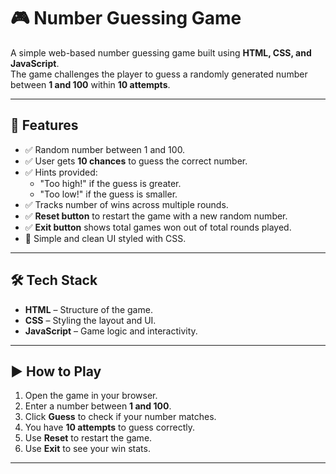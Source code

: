 # 🎮 Number Guessing Game  

A simple web-based number guessing game built using **HTML, CSS, and JavaScript**.  
The game challenges the player to guess a randomly generated number between **1 and 100** within **10 attempts**.  

---

## 🚀 Features  
- ✅ Random number between 1 and 100.  
- ✅ User gets **10 chances** to guess the correct number.  
- ✅ Hints provided:  
  - "Too high!" if the guess is greater.  
  - "Too low!" if the guess is smaller.  
- ✅ Tracks number of wins across multiple rounds.  
- ✅ **Reset button** to restart the game with a new random number.  
- ✅ **Exit button** shows total games won out of total rounds played.  
- 🎨 Simple and clean UI styled with CSS.  

---

## 🛠️ Tech Stack  
- **HTML** – Structure of the game.  
- **CSS** – Styling the layout and UI.  
- **JavaScript** – Game logic and interactivity.  

---

## ▶️ How to Play  
1. Open the game in your browser.  
2. Enter a number between **1 and 100**.  
3. Click **Guess** to check if your number matches.  
4. You have **10 attempts** to guess correctly.  
5. Use **Reset** to restart the game.  
6. Use **Exit** to see your win stats.
---
